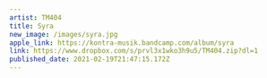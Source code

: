 ```yaml
---
artist: TM404
title: Syra
new_image: /images/syra.jpg
apple_link: https://kontra-musik.bandcamp.com/album/syra
link: https://www.dropbox.com/s/prvl3x1wko3h9u5/TM404.zip?dl=1
published_date: 2021-02-19T21:47:15.172Z
---
```

